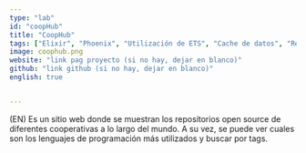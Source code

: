 ```yaml
---
type: "lab"
id: "coopHub"
title: "CoopHub"
tags: ["Elixir", "Phoenix", "Utilización de ETS", "Cache de datos", "ReactJS", "Api y acciones de GitHub"]
image: coophub.png
website: "link pag proyecto (si no hay, dejar en blanco)"
github: "link github (si no hay, dejar en blanco)"
english: true


---
```


(EN) Es un sitio web donde se muestran los repositorios open source de diferentes cooperativas a lo largo del mundo. 
A su vez, se puede ver cuales son los lenguajes de programación más utilizados y buscar por tags.
